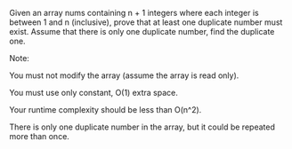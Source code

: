 Given an array nums containing n + 1 integers where each integer is between 1 and n (inclusive), prove that at least one duplicate number must exist. Assume that there is only one duplicate number, find the duplicate one.

Note:

You must not modify the array (assume the array is read only).

You must use only constant, O(1) extra space.

Your runtime complexity should be less than O(n^2).

There is only one duplicate number in the array, but it could be repeated more than once.